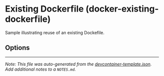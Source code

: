 
# Existing Dockerfile (docker-existing-dockerfile)

Sample illustrating reuse of an existing Dockefile.

## Options





---

_Note: This file was auto-generated from the [devcontainer-template.json](https://github.com/devcontainers/templates/blob/main/src/docker-existing-dockerfile/devcontainer-template.json).  Add additional notes to a `NOTES.md`._
